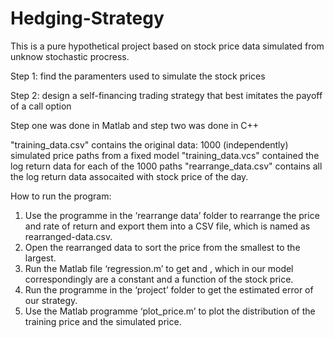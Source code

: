# Hedging-Strategy

This is a pure hypothetical project based on stock price data simulated from unknow stochastic procress.

Step 1: find the paramenters used to simulate the stock prices

Step 2: design a self-financing trading strategy that best imitates the payoff of a call option

Step one was done in Matlab and step two was done in C++

"training_data.csv" contains the original data: 1000 (independently) simulated price paths from a fixed model
"training_data.vcs" contained the log return data for each of the 1000 paths
"rearrange_data.csv" contains all the log return data assocaited with stock price of the day.

How to run the program:
1.	Use the programme in the ‘rearrange data’ folder to rearrange the price and rate of return and export them into a CSV file, which is named as rearranged-data.csv.
2.	Open the rearranged data to sort the price from the smallest to the largest.
3.	Run the Matlab file ‘regression.m’ to get  and , which in our model correspondingly are a constant and a function of the stock price.
4.	Run the programme in the ‘project’ folder to get the estimated error of our strategy.
5.	Use the Matlab programme ‘plot_price.m’ to plot the distribution of the training price and the simulated price.

